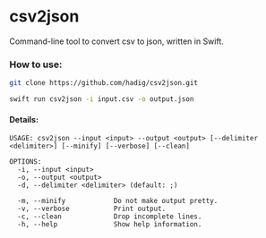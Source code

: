 # csv2json
Command-line tool to convert csv to json, written in Swift.

### How to use:   

```zsh 
git clone https://github.com/hadig/csv2json.git
```
```zsh 
swift run csv2json -i input.csv -o output.json 
```
#### Details:
```
USAGE: csv2json --input <input> --output <output> [--delimiter <delimiter>] [--minify] [--verbose] [--clean]

OPTIONS:
  -i, --input <input>
  -o, --output <output>
  -d, --delimiter <delimiter> (default: ;)
  
  -m, --minify            Do not make output pretty.
  -v, --verbose           Print output.
  -c, --clean             Drop incomplete lines.
  -h, --help              Show help information.

